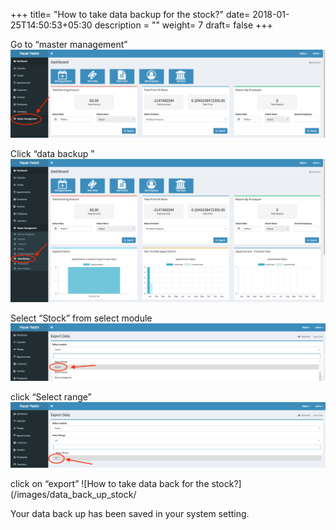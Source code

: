 +++
title= "How to take data backup for the stock?"
date= 2018-01-25T14:50:53+05:30
description = ""
weight= 7
draft= false
+++


Go to “master management”
![How to take data back for the stock?](/images/data_back_up_stock/Go_to_master_management.png)

Click “data backup ”
![How to take data back for the stock?](/images/data_back_up_stock/Select_data_backup.png)


Select “Stock” from select module
![How to take data back for the stock?](/images/data_back_up_stock/Select_module.png)

click “Select range”
![How to take data back for the stock?](/images/data_back_up_stock/select_range.png)

click on “export”
![How to take data back for the stock?](/images/data_back_up_stock/


Your data back up has been saved in your system setting.
